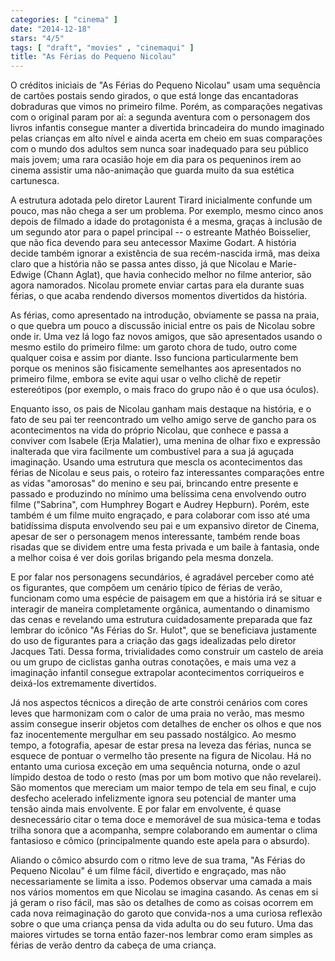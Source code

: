 ```yaml
---
categories: [ "cinema" ]
date: "2014-12-18"
stars: "4/5"
tags: [ "draft", "movies" , "cinemaqui" ]
title: "As Férias do Pequeno Nicolau"
---
```

O créditos iniciais de "As Férias do Pequeno Nicolau" usam uma
sequência de cartões postais sendo girados, o que está longe
das encantadoras dobraduras que vimos no primeiro filme. Porém,
as comparações negativas com o original param por aí: a segunda
aventura com o personagem dos livros infantis consegue manter a divertida
brincadeira do mundo imaginado pelas crianças em alto nível e ainda
acerta em cheio em suas comparações com o mundo dos adultos sem nunca
soar inadequado para seu público mais jovem; uma rara ocasião hoje em
dia para os pequeninos irem ao cinema assistir uma não-animação que
guarda muito da sua estética cartunesca.

A estrutura adotada pelo diretor Laurent Tirard inicialmente confunde
um pouco, mas não chega a ser um problema. Por exemplo, mesmo cinco
anos depois de filmado a idade do protagonista é a mesma, graças à
inclusão de um segundo ator para o papel principal -- o estreante Mathéo
Boisselier, que não fica devendo para seu antecessor Maxime Godart. A
história decide também ignorar a existência de sua recém-nascida
irmã, mas deixa claro que a história não se passa antes disso, já
que Nicolau e Marie-Edwige (Chann Aglat), que havia conhecido melhor
no filme anterior, são agora namorados. Nicolau promete enviar cartas
para ela durante suas férias, o que acaba rendendo diversos momentos
divertidos da história.

As férias, como apresentado na introdução, obviamente se passa na
praia, o que quebra um pouco a discussão inicial entre os pais de Nicolau
sobre onde ir. Uma vez lá logo faz novos amigos, que são apresentados
usando o mesmo estilo do primeiro filme: um garoto chora de tudo, outro
come qualquer coisa e assim por diante. Isso funciona particularmente
bem porque os meninos são fisicamente semelhantes aos apresentados no
primeiro filme, embora se evite aqui usar o velho clichê de repetir
estereótipos (por exemplo, o mais fraco do grupo não é o que usa
óculos).

Enquanto isso, os pais de Nicolau ganham mais destaque na história, e o
fato de seu pai ter reencontrado um velho amigo serve de gancho para os
acontecimentos na vida do próprio Nicolau, que conhece e passa a conviver
com Isabele (Erja Malatier), uma menina de olhar fixo e expressão
inalterada que vira facilmente um combustível para a sua já aguçada
imaginação. Usando uma estrutura que mescla os acontecimentos das
férias de Nicolau e seus pais, o roteiro faz interessantes comparações
entre as vidas "amorosas" do menino e seu pai, brincando entre presente
e passado e produzindo no mínimo uma belíssima cena envolvendo outro
filme ("Sabrina", com Humphrey Bogart e Audrey Hepburn). Porém, este
também é um filme muito engraçado, e para colaborar com isso até
uma batidíssima disputa envolvendo seu pai e um expansivo diretor de
Cinema, apesar de ser o personagem menos interessante, também rende boas
risadas que se dividem entre uma festa privada e um baile à fantasia,
onde a melhor coisa é ver dois gorilas brigando pela mesma donzela.

E por falar nos personagens secundários, é agradável perceber como
até os figurantes, que compõem um cenário típico de férias de verão,
funcionam como uma espécie de paisagem em que a história irá se situar
e interagir de maneira completamente orgânica, aumentando o dinamismo das
cenas e revelando uma estrutura cuidadosamente preparada que faz lembrar
do icônico "As Férias do Sr. Hulot", que se beneficiava justamente do
uso de figurantes para a criação das gags idealizadas pelo diretor
Jacques Tati. Dessa forma, trivialidades como construir um castelo de
areia ou um grupo de ciclistas ganha outras conotações, e mais uma vez
a imaginação infantil consegue extrapolar acontecimentos corriqueiros
e deixá-los extremamente divertidos.

Já nos aspectos técnicos a direção de arte constrói cenários com
cores leves que harmonizam com o calor de uma praia no verão, mas mesmo
assim consegue inserir objetos com detalhes de encher os olhos e que nos
faz inocentemente mergulhar em seu passado nostálgico. Ao mesmo tempo, a
fotografia, apesar de estar presa na leveza das férias, nunca se esquece
de pontuar o vermelho tão presente na figura de Nicolau. Há no entanto
uma curiosa exceção em uma sequência noturna, onde o azul límpido
destoa de todo o resto (mas por um bom motivo que não revelarei). São
momentos que mereciam um maior tempo de tela em seu final, e cujo desfecho
acelerado infelizmente ignora seu potencial de manter uma tensão ainda
mais envolvente. E por falar em envolvente, é quase desnecessário citar
o tema doce e memorável de sua música-tema e todas trilha sonora que
a acompanha, sempre colaborando em aumentar o clima fantasioso e cômico
(principalmente quando este apela para o absurdo).

Aliando o cômico absurdo com o ritmo leve de sua trama, "As Férias
do Pequeno Nicolau" é um filme fácil, divertido e engraçado, mas
não necessariamente se limita a isso. Podemos observar uma camada a
mais nos vários momentos em que Nicolau se imagina casando. As cenas
em si já geram o riso fácil, mas são os detalhes de como as coisas
ocorrem em cada nova reimaginação do garoto que convida-nos a uma
curiosa reflexão sobre o que uma criança pensa da vida adulta ou do
seu futuro. Uma das maiores virtudes se torna então fazer-nos lembrar
como eram simples as férias de verão dentro da cabeça de uma criança.
